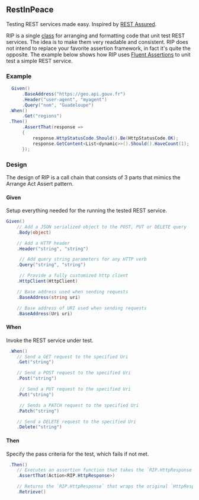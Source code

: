 ## RestInPeace
Testing REST services made easy. Inspired by [REST Assured](https://github.com/rest-assured/rest-assured).

RIP is a single [class](https://github.com/lecaillon/RestInPeace/blob/master/src/RestInPeace/RIP.cs) for arranging and formatting code that unit test REST services. The idea is to make them very readable and consistent. RIP does not intend to replace your favorite assertion framework, in fact it's quite the opposite. The example below shows how  RIP uses [Fluent Assertions](http://fluentassertions.com/) to unit test a simple REST service.

### Example
```c#
  Given()
      .BaseAddress("https://geo.api.gouv.fr")
      .Header("user-agent", "myagent")
      .Query("nom", "Guadeloupe")
 .When()
      .Get("regions")
 .Then()
      .AssertThat(response =>
      {
          response.HttpStatusCode.Should().Be(HttpStatusCode.OK);
          response.GetContent<List<dynamic>>().Should().HaveCount(1);
      });
```

### Design
The design of RIP is a call chain that consists of 3 parts that mimics the Arrange Act Assert pattern.

#### Given
Setup everything needed for the running the tested REST service.

```c#
Given()
    // Add a JSON serialized object to the POST, PUT or DELETE query
    .Body(object)

    // Add a HTTP header
    .Header("string", "string")

     // Add query string parameters for any HTTP verb
    .Query("string", "string")

     // Provide a fully customized http client 
    .HttpClient(HttpClient)

    // Base address used when sending requests
    .BaseAddress(string uri)

    // Base address of URI used when sending requests
    .BaseAddress(Uri uri)
```

#### When
Invoke the REST service under test.
```c#
 .When()
    // Send a GET request to the specified Uri
    .Get("string")

    // Send a POST request to the specified Uri
    .Post("string")

     // Send a PUT request to the specified Uri
    .Put("string")

     // Sends a PATCH request to the specified Uri
    .Patch("string")

    // Send a DELETE request to the specified Uri
    .Delete("string")
```

#### Then
Specify the pass criteria for the test, which fails if not met.
```c#
 .Then()
    // Executes an assertion function that takes the `RIP.HttpResponse` in parameter
    .AssertThat(Action<RIP.HttpResponse>)

    // Returns the `RIP.HttpResponse` that wraps the original `HttpResponseMessage`
    .Retrieve()
```
